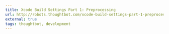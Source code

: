 ```yaml
---
title: Xcode Build Settings Part 1: Preprocessing
url: http://robots.thoughtbot.com/xcode-build-settings-part-1-preprocessing
external: true
tags: thoughtbot, development
---
```


